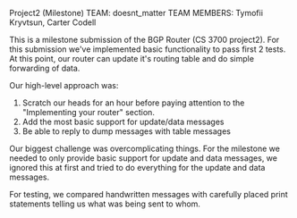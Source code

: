 Project2 (Milestone)
TEAM: doesnt_matter
TEAM MEMBERS: Tymofii Kryvtsun, Carter Codell

This is a milestone submission of the BGP Router (CS 3700 project2).
For this submission we've implemented basic functionality to pass first 2 tests.
At this point, our router can update it's routing table and do simple forwarding of data.

Our high-level approach was:
1. Scratch our heads for an hour before paying attention to the "Implementing your router" section.
2. Add the most basic support for update/data messages
3. Be able to reply to dump messages with table messages

Our biggest challenge was overcomplicating things.
For the milestone we needed to only provide basic support for update and data messages,
we ignored this at first and tried to do everything for the update and data messages.

For testing, we compared handwritten messages with carefully placed print statements
telling us what was being sent to whom.